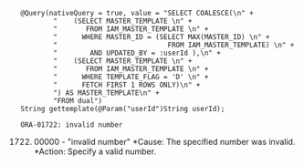     @Query(nativeQuery = true, value = "SELECT COALESCE(\n" +
            "    (SELECT MASTER_TEMPLATE \n" +
            "       FROM IAM_MASTER_TEMPLATE \n" +
            "      WHERE MASTER_ID = (SELECT MAX(MASTER_ID) \n" +
            "                           FROM IAM_MASTER_TEMPLATE) \n" +
            "        AND UPDATED_BY = :userId ),\n" +
            "    (SELECT MASTER_TEMPLATE \n" +
            "       FROM IAM_MASTER_TEMPLATE \n" +
            "      WHERE TEMPLATE_FLAG = 'D' \n" +
            "      FETCH FIRST 1 ROWS ONLY)\n" +
            ") AS MASTER_TEMPLATE\n" +
            "FROM dual")
    String gettemplate(@Param("userId")String userId);

    ORA-01722: invalid number
01722. 00000 -  "invalid number"
*Cause:    The specified number was invalid.
*Action:   Specify a valid number.
